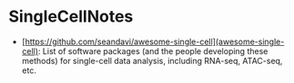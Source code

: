 # SingleCellNotes

* [https://github.com/seandavi/awesome-single-cell](awesome-single-cell): List of software packages (and the people developing these methods) for single-cell data analysis, including RNA-seq, ATAC-seq, etc.
